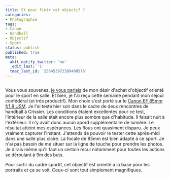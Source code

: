 ```yaml
---
title: Et pour finir cet objectif ?
categories:
- Photographie
tags:
- Canon
- Handball
- Objectif
- Sport
status: publish
published: true
meta:
  aktt_notify_twitter: 'no'
  _edit_last: '1'
  tmac_last_id: '256453972389400576'
---
```

<img src="https://farm4.static.flickr.com/3326/3337712678_44f56b79c7.jpg" alt="" />
<em><a title="photo sharing" href="https://www.flickr.com/photos/alienlebarge/3337712678/"></a></em>

Vous vous souvenez, <a title="Le dilem des objectifs sur alienlebarge.ch" href="https://www.alienlebarge.ch/2009/02/14/le-dilemme-des-objectif/">je vous parlais</a> de mon désir d'achat d'objectif orienté pour le sport en salle.
Et bien, je l'ai reçu cette semaine pendant mon séjour confédéral (et très productif). Mon choix s'est porté sur le <a title="lien vers la page de l'objectif sur le site de Canon" href="https://fr.canon.ch/For_Home/Product_Finder/Cameras/EF_Lenses/Fixed_Focal_Length/EF_85mm_f18_USM/index.asp">Canon EF 85mm f/1.8 USM</a>. Je l'ai testé hier soir dans le cadre de deux rencontres de handball à Crissier.
Les conditions étaient excellentes pour ce test, l'intérieur de la salle était encore plus sombre que d'habitude. Il faisait nuit à l'extérieur. Il n'y avait donc aucun apord supplémentaire de lumière.
Le résultat atteint mes espérances. Les flous ont quasiment disparu. Je peux vraiment capturer l'instant. J'attends de pouvoir le tester cette après-midi dans une salle plus claire. La focale de 85mm est bien adapté à ce sport. Je n'ai pas besoin de me situer sur la ligne de touche pour prendre les photos. Je dirais même qu'il faut un certain recul notamment pour toutes les actions se déroulant à 9m des buts.

Pour sortir du cadre sportif, cet objectif est orienté à la base pour les portraits et ça se voit. Ceux-ci sont tout simplement magnifiques.
